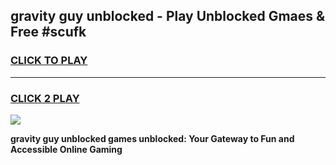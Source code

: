 
## gravity guy unblocked - Play Unblocked Gmaes & Free #scufk
<h3>
<a href="https://news.freeplayer.one?title=gravity_guy_unblocked&ref=24F">CLICK TO PLAY</a></h3>
<hr>

<h3>
<a href="https://news.freeplayer.one?title=gravity_guy_unblocked&ref=24F">CLICK 2 PLAY</a>
  
</h3>

<a href="https://news.freeplayer.one?title=gravity_guy_unblocked&ref=24F/"><img src="https://clearcache.store/games.png"></a>


**gravity guy unblocked games unblocked: Your Gateway to Fun and Accessible Online Gaming**
